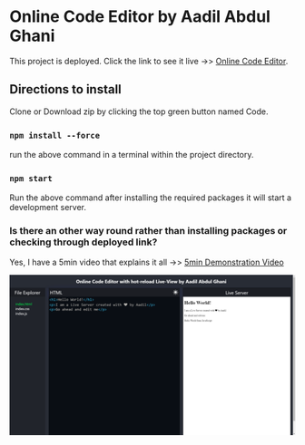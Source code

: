 # Online Code Editor by Aadil Abdul Ghani

This project is deployed. Click the link to see it live ->> [Online Code Editor](https://aadilghani1.github.io/online-code-editor/).

## Directions to install

Clone or Download zip by clicking the top green button named Code.

### `npm install --force`

run the above command in a terminal within the project directory.

### `npm start`

Run the above command after installing the required packages it will start a development server.

### Is there an other way round rather than installing packages or checking through deployed link?

Yes, I have a 5min video that explains it all ->> [5min Demonstration Video](https://www.loom.com/share/712b7d13d0b4418f8db7df0828044f6b)

![Sample](readMeSample.PNG)
